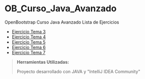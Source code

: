 # OB_Curso_Java_Avanzado
OpenBootstrap Curso Java Avanzado
Lista de Ejercicios
- [Ejercicio Tema 3](EjerciciosTema03/)
- [Ejercicio Tema 4](EjerciciosTema04/)
- [Ejercicio Tema 5](EjerciciosTema05/)
- [Ejercicio Tema 6](EjerciciosTema06/)
- [Ejercicio Tema 7](EjerciciosTema7_8_y_9/)

> **Herramientas Utilizadas:**
>
> Proyecto desarrollado con JAVA y "IntelliJ IDEA Community" 